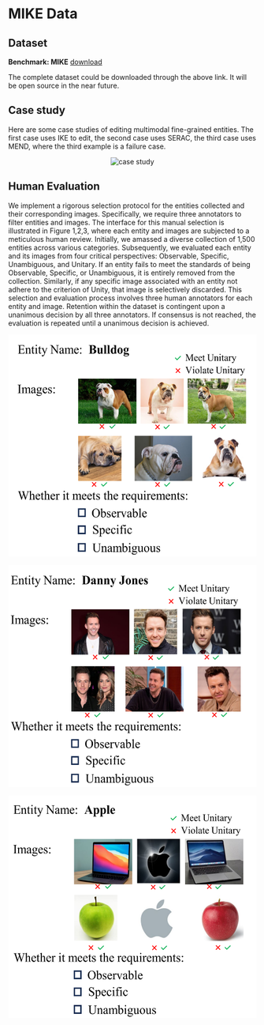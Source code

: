 #  MIKE Data

## **Dataset**
**Benchmark: MIKE** [download](https://www.dropbox.com/scl/fi/uq2adgnsjz91zo97ylmc7/MIKE_data.rar?rlkey=gmnfstds44w5iburkpp1l64ar&dl=0)

The complete dataset could be downloaded through the above link. It will be open source in the near future.

## Case study

Here are some case studies of editing multimodal fine-grained entities. The first case uses IKE to edit, the second case uses SERAC, the third case uses MEND, where the third example is a failure case.
<p align="center">
  <img src="images/case_study.jpg" alt="case study" width="900" height="565">
</p>

## Human Evaluation

We implement a rigorous selection protocol for the entities collected and their corresponding images. Specifically, we require three annotators to filter entities and images. The interface for this manual selection is illustrated in Figure 1,2,3, where each entity and images are subjected to a meticulous human review. Initially, we amassed a diverse collection of 1,500 entities across various categories. Subsequently, we evaluated each entity and its images from four critical perspectives: Observable, Specific, Unambiguous, and Unitary. If an entity fails to meet the standards of being Observable, Specific, or Unambiguous, it is entirely removed from the collection. Similarly, if any specific image associated with an entity not adhere to the criterion of Unity, that image is selectively discarded. This selection and evaluation process involves three human annotators for each entity and image. Retention within the dataset is contingent upon a unanimous decision by all three annotators. If consensus is not reached, the evaluation is repeated until a unanimous decision is achieved.
<p align="center">
  <img src="images/Figure1.jpg" alt="Figure1" width="600" height="450">
</p>
<p align="center">
  <img src="images/Figure2.jpg" alt="Figure2" width="600" height="450">
</p>
<p align="center">
  <img src="images/Figure3.jpg" alt="Figure3" width="600" height="450">
</p>
